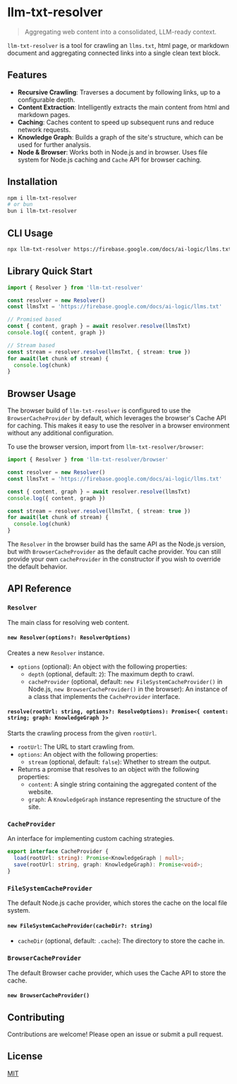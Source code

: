 # llm-txt-resolver

> Aggregating web content into a consolidated, LLM-ready context.

`llm-txt-resolver` is a tool for crawling an `llms.txt`, html page, or markdown document and aggregating connected links into a single clean text block.

## Features

- **Recursive Crawling**: Traverses a document by following links, up to a configurable depth.
- **Content Extraction**: Intelligently extracts the main content from html and markdown pages.
- **Caching**: Caches content to speed up subsequent runs and reduce network requests.
- **Knowledge Graph**: Builds a graph of the site's structure, which can be used for further analysis.
- **Node & Browser**: Works both in Node.js and in browser. Uses file system for Node.js caching and `Cache` API for browser caching.

## Installation

```bash
npm i llm-txt-resolver
# or bun
bun i llm-txt-resolver
```

## CLI Usage

```bash
npx llm-txt-resolver https://firebase.google.com/docs/ai-logic/llms.txt ai/llms.txt --depth 2 # default is 2
```

## Library Quick Start

```ts
import { Resolver } from 'llm-txt-resolver'

const resolver = new Resolver()
const llmsTxt = 'https://firebase.google.com/docs/ai-logic/llms.txt'

// Promised based
const { content, graph } = await resolver.resolve(llmsTxt)
console.log({ content, graph })

// Stream based
const stream = resolver.resolve(llmsTxt, { stream: true })
for await(let chunk of stream) {
  console.log(chunk)
}
```

## Browser Usage

The browser build of `llm-txt-resolver` is configured to use the `BrowserCacheProvider` by default, which leverages the browser's Cache API for caching. This makes it easy to use the resolver in a browser environment without any additional configuration.

To use the browser version, import from `llm-txt-resolver/browser`:

```ts
import { Resolver } from 'llm-txt-resolver/browser'

const resolver = new Resolver()
const llmsTxt = 'https://firebase.google.com/docs/ai-logic/llms.txt'

const { content, graph } = await resolver.resolve(llmsTxt)
console.log({ content, graph })

const stream = resolver.resolve(llmsTxt, { stream: true })
for await(let chunk of stream) {
  console.log(chunk)
}
```

The `Resolver` in the browser build has the same API as the Node.js version, but with `BrowserCacheProvider` as the default cache provider. You can still provide your own `cacheProvider` in the constructor if you wish to override the default behavior.

## API Reference

### `Resolver`

The main class for resolving web content.

#### `new Resolver(options?: ResolverOptions)`

Creates a new `Resolver` instance.

- `options` (optional): An object with the following properties:
  - `depth` (optional, default: `2`): The maximum depth to crawl.
  - `cacheProvider` (optional, default: `new FileSystemCacheProvider()` in Node.js, `new BrowserCacheProvider()` in the browser): An instance of a class that implements the `CacheProvider` interface.

#### `resolve(rootUrl: string, options?: ResolveOptions): Promise<{ content: string; graph: KnowledgeGraph }>`

Starts the crawling process from the given `rootUrl`.

- `rootUrl`: The URL to start crawling from.
- `options`: An object with the following properties:
  - `stream` (optional, default: `false`): Whether to stream the output.
- Returns a promise that resolves to an object with the following properties:
  - `content`: A single string containing the aggregated content of the website.
  - `graph`: A `KnowledgeGraph` instance representing the structure of the site.

### `CacheProvider`

An interface for implementing custom caching strategies.

```typescript
export interface CacheProvider {
  load(rootUrl: string): Promise<KnowledgeGraph | null>;
  save(rootUrl: string, graph: KnowledgeGraph): Promise<void>;
}
```

### `FileSystemCacheProvider`

The default Node.js cache provider, which stores the cache on the local file system.

#### `new FileSystemCacheProvider(cacheDir?: string)`

- `cacheDir` (optional, default: `.cache`): The directory to store the cache in.

### `BrowserCacheProvider`

The default Browser cache provider, which uses the Cache API to store the cache.

#### `new BrowserCacheProvider()`

## Contributing

Contributions are welcome! Please open an issue or submit a pull request.

## License

[MIT](./LICENSE)